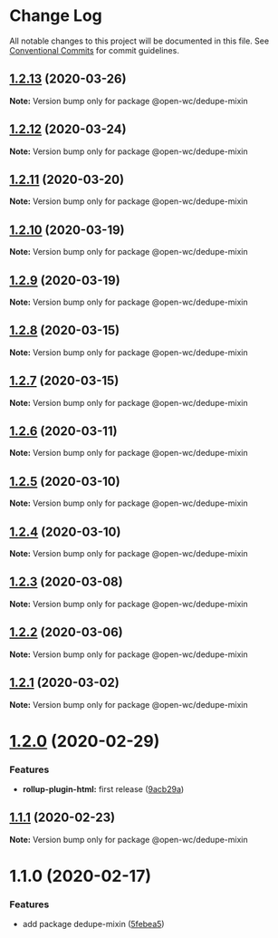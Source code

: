 # Change Log

All notable changes to this project will be documented in this file.
See [Conventional Commits](https://conventionalcommits.org) for commit guidelines.

## [1.2.13](https://github.com/open-wc/open-wc/compare/@open-wc/dedupe-mixin@1.2.12...@open-wc/dedupe-mixin@1.2.13) (2020-03-26)

**Note:** Version bump only for package @open-wc/dedupe-mixin





## [1.2.12](https://github.com/open-wc/open-wc/compare/@open-wc/dedupe-mixin@1.2.11...@open-wc/dedupe-mixin@1.2.12) (2020-03-24)

**Note:** Version bump only for package @open-wc/dedupe-mixin





## [1.2.11](https://github.com/open-wc/open-wc/compare/@open-wc/dedupe-mixin@1.2.10...@open-wc/dedupe-mixin@1.2.11) (2020-03-20)

**Note:** Version bump only for package @open-wc/dedupe-mixin





## [1.2.10](https://github.com/open-wc/open-wc/compare/@open-wc/dedupe-mixin@1.2.9...@open-wc/dedupe-mixin@1.2.10) (2020-03-19)

**Note:** Version bump only for package @open-wc/dedupe-mixin





## [1.2.9](https://github.com/open-wc/open-wc/compare/@open-wc/dedupe-mixin@1.2.8...@open-wc/dedupe-mixin@1.2.9) (2020-03-19)

**Note:** Version bump only for package @open-wc/dedupe-mixin





## [1.2.8](https://github.com/open-wc/open-wc/compare/@open-wc/dedupe-mixin@1.2.7...@open-wc/dedupe-mixin@1.2.8) (2020-03-15)

**Note:** Version bump only for package @open-wc/dedupe-mixin





## [1.2.7](https://github.com/open-wc/open-wc/compare/@open-wc/dedupe-mixin@1.2.6...@open-wc/dedupe-mixin@1.2.7) (2020-03-15)

**Note:** Version bump only for package @open-wc/dedupe-mixin





## [1.2.6](https://github.com/open-wc/open-wc/compare/@open-wc/dedupe-mixin@1.2.5...@open-wc/dedupe-mixin@1.2.6) (2020-03-11)

**Note:** Version bump only for package @open-wc/dedupe-mixin





## [1.2.5](https://github.com/open-wc/open-wc/compare/@open-wc/dedupe-mixin@1.2.4...@open-wc/dedupe-mixin@1.2.5) (2020-03-10)

**Note:** Version bump only for package @open-wc/dedupe-mixin





## [1.2.4](https://github.com/open-wc/open-wc/compare/@open-wc/dedupe-mixin@1.2.3...@open-wc/dedupe-mixin@1.2.4) (2020-03-10)

**Note:** Version bump only for package @open-wc/dedupe-mixin





## [1.2.3](https://github.com/open-wc/open-wc/compare/@open-wc/dedupe-mixin@1.2.2...@open-wc/dedupe-mixin@1.2.3) (2020-03-08)

**Note:** Version bump only for package @open-wc/dedupe-mixin





## [1.2.2](https://github.com/open-wc/open-wc/compare/@open-wc/dedupe-mixin@1.2.1...@open-wc/dedupe-mixin@1.2.2) (2020-03-06)

**Note:** Version bump only for package @open-wc/dedupe-mixin





## [1.2.1](https://github.com/open-wc/open-wc/compare/@open-wc/dedupe-mixin@1.2.0...@open-wc/dedupe-mixin@1.2.1) (2020-03-02)

**Note:** Version bump only for package @open-wc/dedupe-mixin





# [1.2.0](https://github.com/open-wc/open-wc/compare/@open-wc/dedupe-mixin@1.1.1...@open-wc/dedupe-mixin@1.2.0) (2020-02-29)


### Features

* **rollup-plugin-html:** first release ([9acb29a](https://github.com/open-wc/open-wc/commit/9acb29ac84b0ef7e2b06c57043c9d2c76d5a29c0))





## [1.1.1](https://github.com/open-wc/open-wc/compare/@open-wc/dedupe-mixin@1.1.0...@open-wc/dedupe-mixin@1.1.1) (2020-02-23)

**Note:** Version bump only for package @open-wc/dedupe-mixin





# 1.1.0 (2020-02-17)


### Features

* add package dedupe-mixin ([5febea5](https://github.com/open-wc/open-wc/commit/5febea5d611099f481b5e9710d5387179ca68785))
